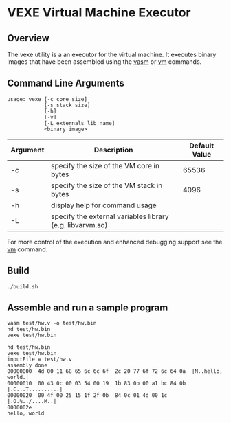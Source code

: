 # VEXE Virtual Machine Executor

## Overview

The vexe utility is a an executor for the virtual machine.  It executes binary
images that have been assembled using the
[vasm](https://github.com/tjmonk/tcc/blob/main/vasm/README.md) or
[vm](https://github.com/tjmonk/tcc/blob/main/vm/README.md) commands.

## Command Line Arguments

```
usage: vexe [-c core size]
            [-s stack size]
            [-h]
            [-v]
            [-L externals lib name]
            <binary image>
```

| Argument | Description | Default Value |
| --- | --- | --- |
| -c | specify the size of the VM core in bytes | 65536 |
| -s | specify the size of the VM stack in bytes | 4096 |
| -h | display help for command usage | |
| -L | specify the external variables library (e.g. libvarvm.so) |

For more control of the execution and enhanced debugging support
see the [vm](https://github.com/tjmonk/tcc/blob/main/vm/README.md) command.

## Build

```
./build.sh
```

## Assemble and run a sample program

```
vasm test/hw.v -o test/hw.bin
hd test/hw.bin
vexe test/hw.bin
```

```
hd test/hw.bin
vexe test/hw.bin
inputFile = test/hw.v
assembly done
00000000  4d 00 11 68 65 6c 6c 6f  2c 20 77 6f 72 6c 64 0a  |M..hello, world.|
00000010  00 43 0c 00 03 54 00 19  1b 83 0b 00 a1 bc 84 0b  |.C...T..........|
00000020  00 4f 00 25 15 1f 2f 0b  84 0c 01 4d 00 1c        |.O.%../....M..|
0000002e
hello, world
```

